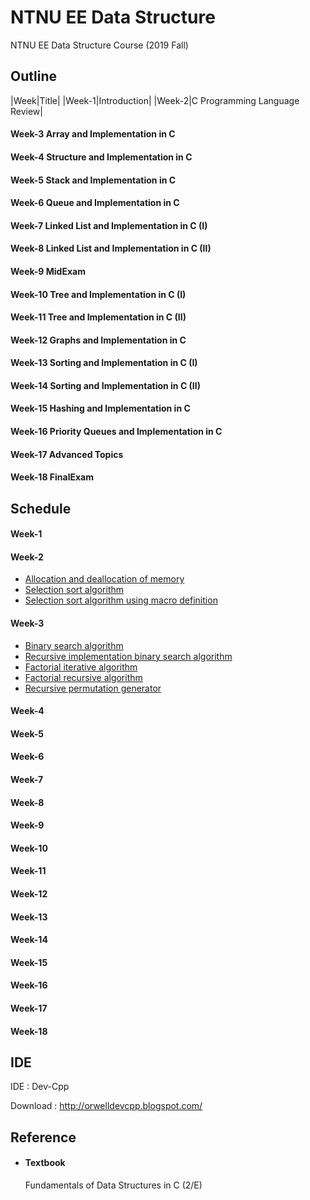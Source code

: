 # NTNU EE Data Structure
NTNU EE Data Structure Course (2019 Fall)

## Outline
|Week|Title|
|Week-1|Introduction|
|Week-2|C Programming Language Review|
#### Week-3 Array and Implementation in C
#### Week-4 Structure and Implementation in C
#### Week-5 Stack and Implementation in C
#### Week-6 Queue and Implementation in C
#### Week-7 Linked List and Implementation in C (I)
#### Week-8 Linked List and Implementation in C (II)
#### Week-9 MidExam
#### Week-10 Tree and Implementation in C (I)
#### Week-11 Tree and Implementation in C (II)
#### Week-12 Graphs and Implementation in C
#### Week-13 Sorting and Implementation in C (I)
#### Week-14 Sorting and Implementation in C (II)
#### Week-15 Hashing and Implementation in C
#### Week-16 Priority Queues and Implementation in C
#### Week-17 Advanced Topics
#### Week-18 FinalExam

## Schedule
#### Week-1
#### Week-2
* [Allocation and deallocation of memory](Week-2/Allocation-and-deallocation-of-memory.c)
* [Selection sort algorithm](Week-2/Selection-sort-algorithm.c)
* [Selection sort algorithm using macro definition](Week-2/Selection-sort-algorithm-using-macro-definition.c)
#### Week-3
* [Binary search algorithm](Week-3/Binary-search-algorithm.c)
* [Recursive implementation binary search algorithm](Week-3/Recursive-implementation-binary-search-algorithm.c)
* [Factorial iterative algorithm](Week-3/Factorial-iterative-algorithm.c)
* [Factorial recursive algorithm](Week-3/Factorial-recursive-algorithm.c)
* [Recursive permutation generator](Week-3/Recursive-permutation-generator.c)
#### Week-4

#### Week-5

#### Week-6

#### Week-7

#### Week-8

#### Week-9

#### Week-10

#### Week-11

#### Week-12

#### Week-13

#### Week-14

#### Week-15

#### Week-16

#### Week-17

#### Week-18
## IDE
IDE : Dev-Cpp

Download : http://orwelldevcpp.blogspot.com/

## Reference
* #### Textbook

    Fundamentals of Data Structures in C (2/E)
